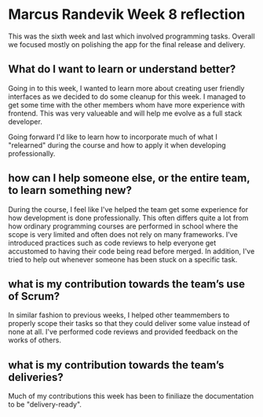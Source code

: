 # Marcus Randevik Week 8 reflection
This was the sixth week and last which involved programming tasks. Overall we focused mostly on polishing the app for the final release and delivery. 

## What do I want to learn or understand better?
Going in to this week, I wanted to learn more about creating user friendly interfaces as we decided to do some cleanup for this week. I managed to get some time with the other members whom have more experience with frontend. This was very valueable and will help me evolve as a full stack developer. 

Going forward I'd like to learn how to incorporate much of what I "relearned" during the course and how to apply it when developing professionally. 

## how can I help someone else, or the entire team, to learn something new?
During the course, I feel like I've helped the team get some experience for how development is done professionally. This often differs quite a lot from how ordinary programming courses are performed in school where the scope is very limited and often does not rely on many frameworks. I've introduced practices such as code reviews to help everyone get accustomed to having their code being read before merged. In addition, I've tried to help out whenever someone has been stuck on a specific task. 

## what is my contribution towards the team’s use of Scrum?
In similar fashion to previous weeks, I helped other teammembers to properly scope their tasks so that they could deliver some value instead of none at all. I've performed code reviews and provided feedback on the works of others. 

## what is my contribution towards the team’s deliveries?
Much of my contributions this week has been to finiliaze the documentation to be "delivery-ready". 
